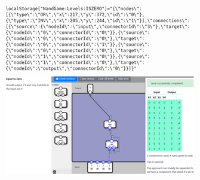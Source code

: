     localStorage["NandGame:Levels:ISZERO"]="{\"nodes\":[{\"type\":\"OR\",\"x\":217,\"y\":372,\"id\":\"0\"},{\"type\":\"INV\",\"x\":205,\"y\":244,\"id\":\"1\"}],\"connections\":[{\"source\":{\"nodeId\":\"input\",\"connectorId\":\"3\"},\"target\":{\"nodeId\":\"0\",\"connectorId\":\"0\"}},{\"source\":{\"nodeId\":\"0\",\"connectorId\":\"0\"},\"target\":{\"nodeId\":\"0\",\"connectorId\":\"1\"}},{\"source\":{\"nodeId\":\"0\",\"connectorId\":\"0\"},\"target\":{\"nodeId\":\"1\",\"connectorId\":\"0\"}},{\"source\":{\"nodeId\":\"1\",\"connectorId\":\"0\"},\"target\":{\"nodeId\":\"output\",\"connectorId\":\"0\"}}]}"

![2/4](ISZERO_CHEAT.png)